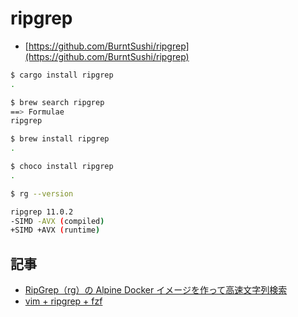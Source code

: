 # ripgrep

- [https://github.com/BurntSushi/ripgrep](https://github.com/BurntSushi/ripgrep)

~~~bash
$ cargo install ripgrep
.
~~~

~~~bash
$ brew search ripgrep
==> Formulae
ripgrep

$ brew install ripgrep
.
~~~

~~~bash
$ choco install ripgrep
.
~~~

~~~bash
$ rg --version

ripgrep 11.0.2
-SIMD -AVX (compiled)
+SIMD +AVX (runtime)
~~~

## 記事

- [RipGrep（rg）の Alpine Docker イメージを作って高速文字列検索](https://qiita.com/KEINOS/items/80c576a75612ac086688)
- [vim + ripgrep + fzf](https://qiita.com/hysk/items/beb4c204a2c1319ce922)
